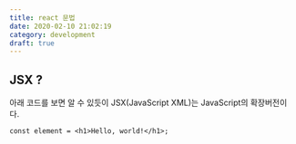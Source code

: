 ```yaml
---
title: react 문법
date: 2020-02-10 21:02:19
category: development
draft: true
---
```


## JSX ?

아래 코드를 보면 알 수 있듯이 JSX(JavaScript XML)는 JavaScript의 확장버전이다.

```react
const element = <h1>Hello, world!</h1>;
```
